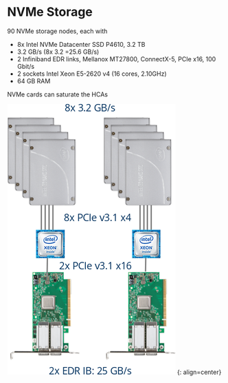 # NVMe Storage

90 NVMe storage nodes, each with

-   8x Intel NVMe Datacenter SSD P4610, 3.2 TB
-   3.2 GB/s (8x 3.2 =25.6 GB/s)
-   2 Infiniband EDR links, Mellanox MT27800, ConnectX-5, PCIe x16, 100
    Gbit/s
-   2 sockets Intel Xeon E5-2620 v4 (16 cores, 2.10GHz)
-   64 GB RAM

NVMe cards can saturate the HCAs

![Configuration](misc/nvme.png)
{: align=center}
